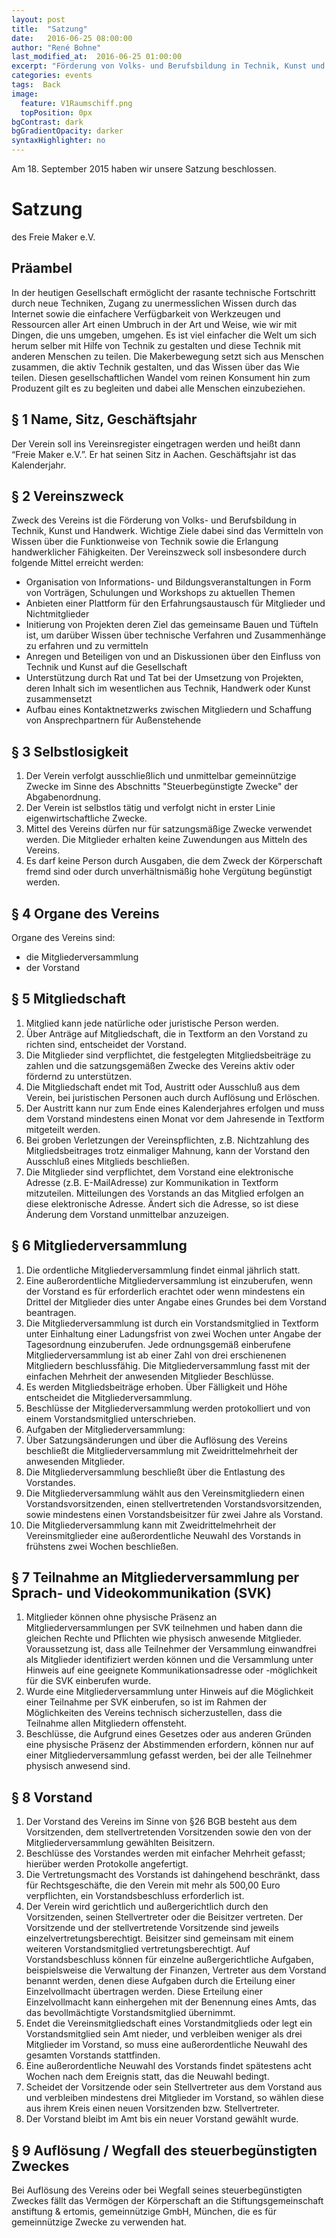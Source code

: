 ```yaml
---
layout: post
title:  "Satzung"
date:   2016-06-25 08:00:00
author: "René Bohne"
last_modified_at:  2016-06-25 01:00:00
excerpt: "Förderung von Volks- und Berufsbildung in Technik, Kunst und Handwerk"
categories: events
tags:  Back
image:
  feature: V1Raumschiff.png
  topPosition: 0px
bgContrast: dark
bgGradientOpacity: darker
syntaxHighlighter: no
---
```

Am 18. September 2015 haben wir unsere Satzung beschlossen.

<div class="img img--fullContainer img--14xLeading" style="background-image: url({{ site.baseurl_featured_img }}V1Raumschiff.png);"></div>

# Satzung
des Freie Maker e.V.

## Präambel
In der heutigen Gesellschaft ermöglicht der rasante technische Fortschritt durch neue Techniken,
Zugang zu unermesslichen Wissen durch das Internet sowie die einfachere Verfügbarkeit von
Werkzeugen und Ressourcen aller Art einen Umbruch in der Art und Weise, wie wir mit Dingen, die
uns umgeben, umgehen. Es ist viel einfacher die Welt um sich herum selber mit Hilfe von Technik
zu gestalten und diese Technik mit anderen Menschen zu teilen. Die Makerbewegung setzt sich aus
Menschen zusammen, die aktiv Technik gestalten, und das Wissen über das Wie teilen. Diesen
gesellschaftlichen Wandel vom reinen Konsument hin zum Produzent gilt es zu begleiten und dabei
alle Menschen einzubeziehen.

## § 1 Name, Sitz, Geschäftsjahr
Der Verein soll ins Vereinsregister eingetragen werden und heißt dann “Freie Maker e.V.”. Er hat
seinen Sitz in Aachen. Geschäftsjahr ist das Kalenderjahr.

## § 2 Vereinszweck
Zweck des Vereins ist die Förderung von Volks- und Berufsbildung in Technik, Kunst und
Handwerk. Wichtige Ziele dabei sind das Vermitteln von Wissen über die Funktionweise von
Technik sowie die Erlangung handwerklicher Fähigkeiten. Der Vereinszweck soll insbesondere
durch folgende Mittel erreicht werden:

* Organisation von Informations- und Bildungsveranstaltungen in Form von Vorträgen,
Schulungen und Workshops zu aktuellen Themen
* Anbieten einer Plattform für den Erfahrungsaustausch für Mitglieder und Nichtmitglieder
* Initierung von Projekten deren Ziel das gemeinsame Bauen und Tüfteln ist, um darüber
Wissen über technische Verfahren und Zusammenhänge zu erfahren und zu vermitteln
* Anregen und Beteiligen von und an Diskussionen über den Einfluss von Technik und Kunst
auf die Gesellschaft
* Unterstützung durch Rat und Tat bei der Umsetzung von Projekten, deren Inhalt sich im
wesentlichen aus Technik, Handwerk oder Kunst zusammensetzt
* Aufbau eines Kontaktnetzwerks zwischen Mitgliedern und Schaffung von Ansprechpartnern
für Außenstehende

## § 3 Selbstlosigkeit
1. Der Verein verfolgt ausschließlich und unmittelbar gemeinnützige Zwecke im Sinne des
Abschnitts "Steuerbegünstigte Zwecke" der Abgabenordnung.
2. Der Verein ist selbstlos tätig und verfolgt nicht in erster Linie eigenwirtschaftliche Zwecke.
3. Mittel des Vereins dürfen nur für satzungsmäßige Zwecke verwendet werden. Die Mitglieder
erhalten keine Zuwendungen aus Mitteln des Vereins.
4. Es darf keine Person durch Ausgaben, die dem Zweck der Körperschaft fremd sind oder
durch unverhältnismäßig hohe Vergütung begünstigt werden.

## § 4 Organe des Vereins
Organe des Vereins sind:

* die Mitgliederversammlung
* der Vorstand

## § 5 Mitgliedschaft
1. Mitglied kann jede natürliche oder juristische Person werden.
2. Über Anträge auf Mitgliedschaft, die in Textform an den Vorstand zu richten sind,
entscheidet der Vorstand.
3. Die Mitglieder sind verpflichtet, die festgelegten Mitgliedsbeiträge zu zahlen und die
satzungsgemäßen Zwecke des Vereins aktiv oder fördernd zu unterstützen.
4. Die Mitgliedschaft endet mit Tod, Austritt oder Ausschluß aus dem Verein, bei juristischen
Personen auch durch Auflösung und Erlöschen.
5. Der Austritt kann nur zum Ende eines Kalenderjahres erfolgen und muss dem Vorstand
mindestens einen Monat vor dem Jahresende in Textform mitgeteilt werden.
6. Bei groben Verletzungen der Vereinspflichten, z.B. Nichtzahlung des Mitgliedsbeitrages
trotz einmaliger Mahnung, kann der Vorstand den Ausschluß eines Mitglieds beschließen.
7. Die Mitglieder sind verpflichtet, dem Vorstand eine elektronische Adresse (z.B. E-MailAdresse) zur Kommunikation in Textform mitzuteilen. Mitteilungen des Vorstands an das
Mitglied erfolgen an diese elektronische Adresse. Ändert sich die Adresse, so ist diese
Änderung dem Vorstand unmittelbar anzuzeigen.

## § 6 Mitgliederversammlung
1. Die ordentliche Mitgliederversammlung findet einmal jährlich statt.
2. Eine außerordentliche Mitgliederversammlung ist einzuberufen, wenn der Vorstand es für
erforderlich erachtet oder wenn mindestens ein Drittel der Mitglieder dies unter Angabe
eines Grundes bei dem Vorstand beantragen.
3. Die Mitgliederversammlung ist durch ein Vorstandsmitglied in Textform unter Einhaltung
einer Ladungsfrist von zwei Wochen unter Angabe der Tagesordnung einzuberufen. Jede
ordnungsgemäß einberufene Mitgliederversammlung ist ab einer Zahl von drei erschienenen
Mitgliedern beschlussfähig. Die Mitgliederversammlung fasst mit der einfachen Mehrheit
der anwesenden Mitglieder Beschlüsse.
4. Es werden Mitgliedsbeiträge erhoben. Über Fälligkeit und Höhe entscheidet die
Mitgliederversammlung.
5. Beschlüsse der Mitgliederversammlung werden protokolliert und von einem
Vorstandsmitglied unterschrieben.
6. Aufgaben der Mitgliederversammlung:
1. Über Satzungsänderungen und über die Auflösung des Vereins beschließt die
Mitgliederversammlung mit Zweidrittelmehrheit der anwesenden Mitglieder.
2. Die Mitgliederversammlung beschließt über die Entlastung des Vorstandes.
3. Die Mitgliederversammlung wählt aus den Vereinsmitgliedern einen
Vorstandsvorsitzenden, einen stellvertretenden Vorstandsvorsitzenden, sowie
mindestens einen Vorstandsbeisitzer für zwei Jahre als Vorstand.
4. Die Mitgliederversammlung kann mit Zweidrittelmehrheit der Vereinsmitglieder eine
außerordentliche Neuwahl des Vorstands in frühstens zwei Wochen beschließen.

## § 7 Teilnahme an Mitgliederversammlung per Sprach- und Videokommunikation (SVK)
1. Mitglieder können ohne physische Präsenz an Mitgliederversammlungen per SVK
teilnehmen und haben dann die gleichen Rechte und Pflichten wie physisch anwesende
Mitglieder. Voraussetzung ist, dass alle Teilnehmer der Versammlung einwandfrei als
Mitglieder identifiziert werden können und die Versammlung unter Hinweis auf eine
geeignete Kommunikationsadresse oder -möglichkeit für die SVK einberufen wurde.
2. Wurde eine Mitgliederversammlung unter Hinweis auf die Möglichkeit einer Teilnahme per
SVK einberufen, so ist im Rahmen der Möglichkeiten des Vereins technisch sicherzustellen,
dass die Teilnahme allen Mitgliedern offensteht.
3. Beschlüsse, die Aufgrund eines Gesetzes oder aus anderen Gründen eine physische Präsenz
der Abstimmenden erfordern, können nur auf einer Mitgliederversammlung gefasst werden,
bei der alle Teilnehmer physisch anwesend sind.

## § 8 Vorstand
1. Der Vorstand des Vereins im Sinne von §26 BGB besteht aus dem Vorsitzenden, dem
stellvertretenden Vorsitzenden sowie den von der Mitgliederversammlung gewählten
Beisitzern.
2. Beschlüsse des Vorstandes werden mit einfacher Mehrheit gefasst; hierüber werden
Protokolle angefertigt.
3. Die Vertretungsmacht des Vorstands ist dahingehend beschränkt, dass für Rechtsgeschäfte,
die den Verein mit mehr als 500,00 Euro verpflichten, ein Vorstandsbeschluss erforderlich
ist.
4. Der Verein wird gerichtlich und außergerichtlich durch den Vorsitzenden, seinen
Stellvertreter oder die Beisitzer vertreten. Der Vorsitzende und der stellvertretende
Vorsitzende sind jeweils einzelvertretungsberechtigt. Beisitzer sind gemeinsam mit einem
weiteren Vorstandsmitglied vertretungsberechtigt. Auf Vorstandsbeschluss können für
einzelne außergerichtliche Aufgaben, beispielsweise die Verwaltung der Finanzen, Vertreter
aus dem Vorstand benannt werden, denen diese Aufgaben durch die Erteilung einer
Einzelvollmacht übertragen werden. Diese Erteilung einer Einzelvollmacht kann
einhergehen mit der Benennung eines Amts, das das bevollmächtigte Vorstandsmitglied
übernimmt.
5. Endet die Vereinsmitgliedschaft eines Vorstandmitglieds oder legt ein Vorstandsmitglied sein
Amt nieder, und verbleiben weniger als drei Mitglieder im Vorstand, so muss eine
außerordentliche Neuwahl des gesamten Vorstands stattfinden.
6. Eine außerordentliche Neuwahl des Vorstands findet spätestens acht Wochen nach dem
Ereignis statt, das die Neuwahl bedingt.
7. Scheidet der Vorsitzende oder sein Stellvertreter aus dem Vorstand aus und verbleiben
mindestens drei Mitglieder im Vorstand, so wählen diese aus ihrem Kreis einen neuen
Vorsitzenden bzw. Stellvertreter.
8. Der Vorstand bleibt im Amt bis ein neuer Vorstand gewählt wurde.

## § 9 Auflösung / Wegfall des steuerbegünstigten Zweckes
Bei Auflösung des Vereins oder bei Wegfall seines steuerbegünstigten Zweckes fällt das Vermögen
der Körperschaft an die Stiftungsgemeinschaft anstiftung & ertomis, gemeinnützige GmbH,
München, die es für gemeinnützige Zwecke zu verwenden hat.
